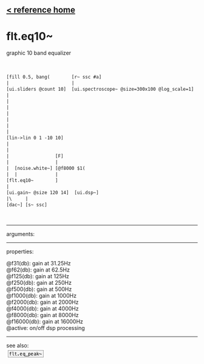 [< reference home](ceammc_lib.html)
---

# flt.eq10~


graphic 10 band equalizer

```


[fill 0.5, bang(        [r~ ssc #a]
|                       |
[ui.sliders @count 10]  [ui.spectroscope~ @size=300x100 @log_scale=1]
|
|
|
|
|
|
|
[lin->lin 0 1 -10 10]
|
|
|                 [F]
|                 |
|  [noise.white~] [@f8000 $1(
|  |              |
[flt.eq10~        ]
|
[ui.gain~ @size 120 14]  [ui.dsp~]
|\     |
[dac~] [s~ ssc]

            
```

---
arguments:


---
properties:

@f31(db): gain at 31.25Hz<br>
@f62(db): gain at 62.5Hz<br>
@f125(db): gain at 125Hz<br>
@f250(db): gain at 250Hz<br>
@f500(db): gain at 500Hz<br>
@f1000(db): gain at 1000Hz<br>
@f2000(db): gain at 2000Hz<br>
@f4000(db): gain at 4000Hz<br>
@f8000(db): gain at 8000Hz<br>
@f16000(db): gain at 16000Hz<br>
@active: on/off dsp
            processing<br>

---
see also:<br>
[![flt.eq_peak~](img/object_flt.eq_peak~.png)](flt.eq_peak~.html)
